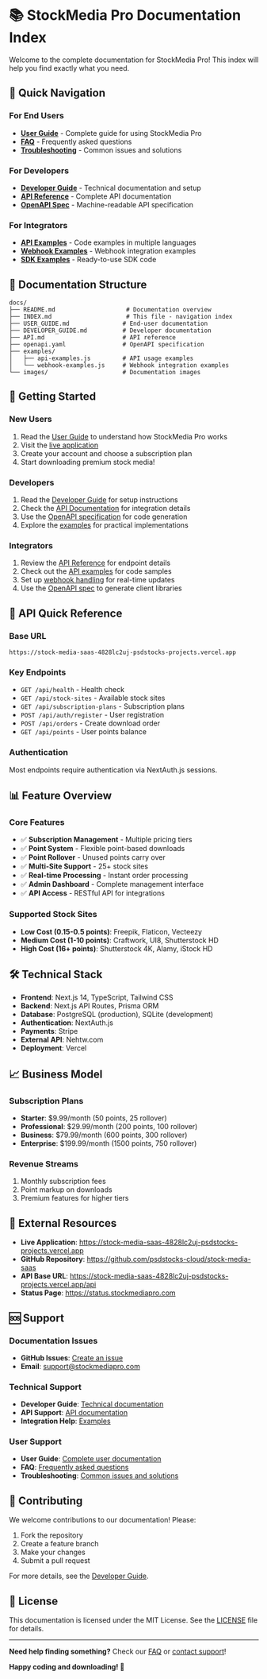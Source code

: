 # 📚 StockMedia Pro Documentation Index

Welcome to the complete documentation for StockMedia Pro! This index will help you find exactly what you need.

## 🎯 Quick Navigation

### For End Users
- **[User Guide](./USER_GUIDE.md)** - Complete guide for using StockMedia Pro
- **[FAQ](./USER_GUIDE.md#frequently-asked-questions)** - Frequently asked questions
- **[Troubleshooting](./USER_GUIDE.md#troubleshooting)** - Common issues and solutions

### For Developers
- **[Developer Guide](./DEVELOPER_GUIDE.md)** - Technical documentation and setup
- **[API Reference](./API.md)** - Complete API documentation
- **[OpenAPI Spec](./openapi.yaml)** - Machine-readable API specification

### For Integrators
- **[API Examples](./examples/api-examples.js)** - Code examples in multiple languages
- **[Webhook Examples](./examples/webhook-examples.js)** - Webhook integration examples
- **[SDK Examples](./API.md#sdk-examples)** - Ready-to-use SDK code

## 📖 Documentation Structure

```
docs/
├── README.md                    # Documentation overview
├── INDEX.md                     # This file - navigation index
├── USER_GUIDE.md               # End-user documentation
├── DEVELOPER_GUIDE.md          # Developer documentation
├── API.md                      # API reference
├── openapi.yaml                # OpenAPI specification
├── examples/
│   ├── api-examples.js         # API usage examples
│   └── webhook-examples.js     # Webhook integration examples
└── images/                     # Documentation images
```

## 🚀 Getting Started

### New Users
1. Read the [User Guide](./USER_GUIDE.md) to understand how StockMedia Pro works
2. Visit the [live application](https://stock-media-saas-4828lc2uj-psdstocks-projects.vercel.app)
3. Create your account and choose a subscription plan
4. Start downloading premium stock media!

### Developers
1. Read the [Developer Guide](./DEVELOPER_GUIDE.md) for setup instructions
2. Check the [API Documentation](./API.md) for integration details
3. Use the [OpenAPI specification](./openapi.yaml) for code generation
4. Explore the [examples](./examples/) for practical implementations

### Integrators
1. Review the [API Reference](./API.md) for endpoint details
2. Check out the [API examples](./examples/api-examples.js) for code samples
3. Set up [webhook handling](./examples/webhook-examples.js) for real-time updates
4. Use the [OpenAPI spec](./openapi.yaml) to generate client libraries

## 🔧 API Quick Reference

### Base URL
```
https://stock-media-saas-4828lc2uj-psdstocks-projects.vercel.app
```

### Key Endpoints
- `GET /api/health` - Health check
- `GET /api/stock-sites` - Available stock sites
- `GET /api/subscription-plans` - Subscription plans
- `POST /api/auth/register` - User registration
- `POST /api/orders` - Create download order
- `GET /api/points` - User points balance

### Authentication
Most endpoints require authentication via NextAuth.js sessions.

## 📊 Feature Overview

### Core Features
- ✅ **Subscription Management** - Multiple pricing tiers
- ✅ **Point System** - Flexible point-based downloads
- ✅ **Point Rollover** - Unused points carry over
- ✅ **Multi-Site Support** - 25+ stock sites
- ✅ **Real-time Processing** - Instant order processing
- ✅ **Admin Dashboard** - Complete management interface
- ✅ **API Access** - RESTful API for integrations

### Supported Stock Sites
- **Low Cost (0.15-0.5 points)**: Freepik, Flaticon, Vecteezy
- **Medium Cost (1-10 points)**: Craftwork, UI8, Shutterstock HD
- **High Cost (16+ points)**: Shutterstock 4K, Alamy, iStock HD

## 🛠️ Technical Stack

- **Frontend**: Next.js 14, TypeScript, Tailwind CSS
- **Backend**: Next.js API Routes, Prisma ORM
- **Database**: PostgreSQL (production), SQLite (development)
- **Authentication**: NextAuth.js
- **Payments**: Stripe
- **External API**: Nehtw.com
- **Deployment**: Vercel

## 📈 Business Model

### Subscription Plans
- **Starter**: $9.99/month (50 points, 25 rollover)
- **Professional**: $29.99/month (200 points, 100 rollover)
- **Business**: $79.99/month (600 points, 300 rollover)
- **Enterprise**: $199.99/month (1500 points, 750 rollover)

### Revenue Streams
1. Monthly subscription fees
2. Point markup on downloads
3. Premium features for higher tiers

## 🔗 External Resources

- **Live Application**: https://stock-media-saas-4828lc2uj-psdstocks-projects.vercel.app
- **GitHub Repository**: https://github.com/psdstocks-cloud/stock-media-saas
- **API Base URL**: https://stock-media-saas-4828lc2uj-psdstocks-projects.vercel.app/api
- **Status Page**: https://status.stockmediapro.com

## 🆘 Support

### Documentation Issues
- **GitHub Issues**: [Create an issue](https://github.com/psdstocks-cloud/stock-media-saas/issues)
- **Email**: support@stockmediapro.com

### Technical Support
- **Developer Guide**: [Technical documentation](./DEVELOPER_GUIDE.md)
- **API Support**: [API documentation](./API.md)
- **Integration Help**: [Examples](./examples/)

### User Support
- **User Guide**: [Complete user documentation](./USER_GUIDE.md)
- **FAQ**: [Frequently asked questions](./USER_GUIDE.md#frequently-asked-questions)
- **Troubleshooting**: [Common issues and solutions](./USER_GUIDE.md#troubleshooting)

## 📝 Contributing

We welcome contributions to our documentation! Please:

1. Fork the repository
2. Create a feature branch
3. Make your changes
4. Submit a pull request

For more details, see the [Developer Guide](./DEVELOPER_GUIDE.md#contributing).

## 📄 License

This documentation is licensed under the MIT License. See the [LICENSE](../LICENSE) file for details.

---

**Need help finding something?** Check our [FAQ](./USER_GUIDE.md#frequently-asked-questions) or [contact support](mailto:support@stockmediapro.com)!

**Happy coding and downloading! 🚀**
